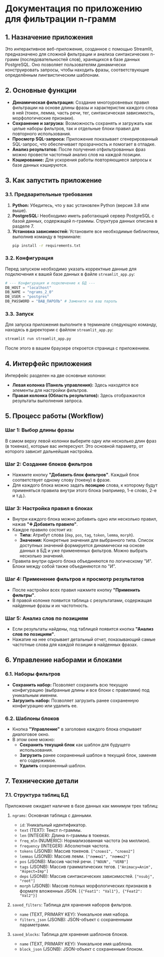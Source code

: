 # Документация по приложению для фильтрации n-грамм

## 1. Назначение приложения

Это интерактивное веб-приложение, созданное с помощью Streamlit, предназначено для сложной фильтрации и анализа синтаксических n-грамм (последовательностей слов), хранящихся в базе данных PostgreSQL. Оно позволяет пользователям динамически конструировать запросы, чтобы находить фразы, соответствующие определённым лингвистическим шаблонам.

## 2. Основные функции

- **Динамическая фильтрация:** Создание многоуровневых правил фильтрации на основе длины фразы и характеристик каждого слова в ней (токен, лемма, часть речи, тег, синтаксическая зависимость, морфологические признаки).
- **Сохранение и загрузка:** Возможность сохранять и загружать как целые наборы фильтров, так и отдельные блоки правил для повторного использования.
- **Просмотр SQL-запроса:** Приложение показывает сгенерированный SQL-запрос, что обеспечивает прозрачность и помогает в отладке.
- **Анализ результатов:** После получения отфильтрованных фраз можно провести частотный анализ слов на каждой позиции.
- **Кэширование:** Для ускорения работы повторяющиеся запросы к базе данных кэшируются.

## 3. Как запустить приложение

### 3.1. Предварительные требования

1.  **Python:** Убедитесь, что у вас установлен Python (версия 3.8 или выше).
2.  **PostgreSQL:** Необходимо иметь работающий сервер PostgreSQL с базой данных, содержащей n-граммы. Структура данных описана в разделе 7.
3.  **Установка зависимостей:** Установите все необходимые библиотеки, выполнив команду в терминале:
    ```bash
    pip install -r requirements.txt
    ```

### 3.2. Конфигурация

Перед запуском необходимо указать корректные данные для подключения к вашей базе данных в файле `streamlit_app.py`:

```python
# --- Конфигурация и подключение к БД ---
DB_HOST = "localhost"
DB_NAME = "ngrams_2_0"
DB_USER = "postgres"
DB_PASSWORD = "ВАШ_ПАРОЛЬ" # Замените на ваш пароль
```

### 3.3. Запуск

Для запуска приложения выполните в терминале следующую команду, находясь в директории с файлом `streamlit_app.py`:

```bash
streamlit run streamlit_app.py
```

После этого в вашем браузере откроется страница с приложением.

## 4. Интерфейс приложения

Интерфейс разделен на две основные колонки:

-   **Левая колонка (Панель управления):** Здесь находятся все элементы для настройки фильтров.
-   **Правая колонка (Область результатов):** Здесь отображаются результаты выполнения запроса.

## 5. Процесс работы (Workflow)

### Шаг 1: Выбор длины фразы

В самом верху левой колонки выберите одну или несколько длин фраз (в токенах), которые вас интересуют. Это основной параметр, от которого зависит дальнейшая настройка.

### Шаг 2: Создание блоков фильтров

-   Нажмите кнопку **"Добавить блок фильтров"**. Каждый блок соответствует одному слову (токену) в фразе.
-   Для каждого блока можно задать **позицию** слова, к которому будут применяться правила внутри этого блока (например, 1-е слово, 2-е и т.д.).

### Шаг 3: Настройка правил в блоках

-   Внутри каждого блока можно добавить одно или несколько правил, нажав **"➕ Добавить правило"**.
-   Каждое правило состоит из:
    -   **Типа:** Атрибут слова (`dep`, `pos`, `tag`, `token`, `lemma`, `morph`).
    -   **Значения:** Конкретные значения для выбранного типа. Список доступных значений формируется динамически на основе данных в БД и уже примененных фильтров. Можно выбрать несколько значений.
-   Правила внутри одного блока объединяются по логическому "И". Блоки между собой также объединяются по "И".

### Шаг 4: Применение фильтров и просмотр результатов

-   После настройки всех правил нажмите кнопку **"Применить фильтры"**.
-   В правой колонке появится таблица с результатами, содержащая найденные фразы и их частотность.

### Шаг 5: Анализ слов по позициям

-   Если результаты найдены, под таблицей появится кнопка **"Анализ слов по позициям"**.
-   Нажатие на нее открывает детальный отчет, показывающий самые частотные слова для каждой позиции в найденных фразах.

## 6. Управление наборами и блоками

### 6.1. Наборы фильтров

-   **Сохранить набор:** Позволяет сохранить всю текущую конфигурацию (выбранные длины и все блоки с правилами) под уникальным именем.
-   **Загрузить набор:** Позволяет загрузить ранее сохраненную конфигурацию или удалить ее.

### 6.2. Шаблоны блоков

-   Кнопка **"Управление"** в заголовке каждого блока открывает диалоговое окно.
-   В этом окне можно:
    -   **Сохранить текущий блок** как шаблон для будущего использования.
    -   **Загрузить** ранее сохраненный шаблон в текущий блок, заменяя его содержимое.
    -   **Удалить** сохраненный шаблон.

## 7. Технические детали

### 7.1. Структура таблиц БД

Приложение ожидает наличие в базе данных как минимум трех таблиц:

1.  `ngrams`: Основная таблица с данными.
    -   `id`: Уникальный идентификатор.
    -   `text` (TEXT): Текст n-граммы.
    -   `len` (INTEGER): Длина n-граммы в токенах.
    -   `freq_mln` (NUMERIC): Нормализованная частота (на миллион).
    -   `frequency` (INTEGER): Абсолютная частота.
    -   `tokens` (JSONB): Массив токенов. `["слово1", "слово2"]`
    -   `lemmas` (JSONB): Массив лемм. `["лемма1", "лемма2"]`
    -   `pos` (JSONB): Массив частей речи. `["NOUN", "VERB"]`
    -   `tags` (JSONB): Массив грамматических тегов. `["Animacy=Anim", "Aspect=Imp"]`
    -   `deps` (JSONB): Массив синтаксических зависимостей. `["nsubj", "root"]`
    -   `morph` (JSONB): Массив полных морфологических признаков в формате вложенных JSON. `[{"Feat1": "Val1"}, {"Feat2": "Val2"}]`

2.  `saved_filters`: Таблица для хранения наборов фильтров.
    -   `name` (TEXT, PRIMARY KEY): Уникальное имя набора.
    -   `filters_json` (JSONB): JSON-объект с сохраненными параметрами.

3.  `saved_blocks`: Таблица для хранения шаблонов блоков.
    -   `name` (TEXT, PRIMARY KEY): Уникальное имя шаблона.
    -   `block_json` (JSONB): JSON-объект с сохраненным блоком.
